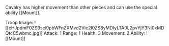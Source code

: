 Cavalry has higher movement than other pieces and can use the special ability [[Mount]].

Troop Image:
![[cHJpdmF0ZS9sci9pbWFnZXMvd2Vic2l0ZS8yMDIyLTA0L2pvYjY3Ni0xMDQtcC5wbmc.jpg]]
Attack: 1
Range: 1
Health: 3
Movement: 2
Ability: ![[Mount]]